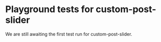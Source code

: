 # Playground tests for custom-post-slider
We are still awaiting the first test run for custom-post-slider.
